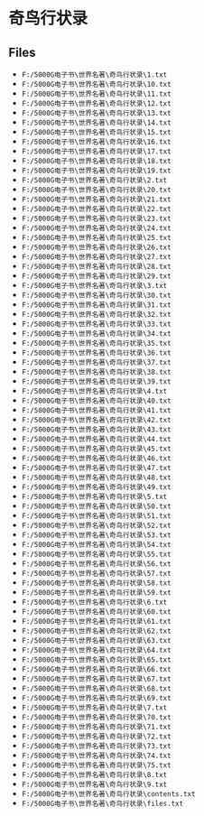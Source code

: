 # 奇鸟行状录

## Files

- `F:/5000G电子书\世界名著\奇鸟行状录\1.txt`
- `F:/5000G电子书\世界名著\奇鸟行状录\10.txt`
- `F:/5000G电子书\世界名著\奇鸟行状录\11.txt`
- `F:/5000G电子书\世界名著\奇鸟行状录\12.txt`
- `F:/5000G电子书\世界名著\奇鸟行状录\13.txt`
- `F:/5000G电子书\世界名著\奇鸟行状录\14.txt`
- `F:/5000G电子书\世界名著\奇鸟行状录\15.txt`
- `F:/5000G电子书\世界名著\奇鸟行状录\16.txt`
- `F:/5000G电子书\世界名著\奇鸟行状录\17.txt`
- `F:/5000G电子书\世界名著\奇鸟行状录\18.txt`
- `F:/5000G电子书\世界名著\奇鸟行状录\19.txt`
- `F:/5000G电子书\世界名著\奇鸟行状录\2.txt`
- `F:/5000G电子书\世界名著\奇鸟行状录\20.txt`
- `F:/5000G电子书\世界名著\奇鸟行状录\21.txt`
- `F:/5000G电子书\世界名著\奇鸟行状录\22.txt`
- `F:/5000G电子书\世界名著\奇鸟行状录\23.txt`
- `F:/5000G电子书\世界名著\奇鸟行状录\24.txt`
- `F:/5000G电子书\世界名著\奇鸟行状录\25.txt`
- `F:/5000G电子书\世界名著\奇鸟行状录\26.txt`
- `F:/5000G电子书\世界名著\奇鸟行状录\27.txt`
- `F:/5000G电子书\世界名著\奇鸟行状录\28.txt`
- `F:/5000G电子书\世界名著\奇鸟行状录\29.txt`
- `F:/5000G电子书\世界名著\奇鸟行状录\3.txt`
- `F:/5000G电子书\世界名著\奇鸟行状录\30.txt`
- `F:/5000G电子书\世界名著\奇鸟行状录\31.txt`
- `F:/5000G电子书\世界名著\奇鸟行状录\32.txt`
- `F:/5000G电子书\世界名著\奇鸟行状录\33.txt`
- `F:/5000G电子书\世界名著\奇鸟行状录\34.txt`
- `F:/5000G电子书\世界名著\奇鸟行状录\35.txt`
- `F:/5000G电子书\世界名著\奇鸟行状录\36.txt`
- `F:/5000G电子书\世界名著\奇鸟行状录\37.txt`
- `F:/5000G电子书\世界名著\奇鸟行状录\38.txt`
- `F:/5000G电子书\世界名著\奇鸟行状录\39.txt`
- `F:/5000G电子书\世界名著\奇鸟行状录\4.txt`
- `F:/5000G电子书\世界名著\奇鸟行状录\40.txt`
- `F:/5000G电子书\世界名著\奇鸟行状录\41.txt`
- `F:/5000G电子书\世界名著\奇鸟行状录\42.txt`
- `F:/5000G电子书\世界名著\奇鸟行状录\43.txt`
- `F:/5000G电子书\世界名著\奇鸟行状录\44.txt`
- `F:/5000G电子书\世界名著\奇鸟行状录\45.txt`
- `F:/5000G电子书\世界名著\奇鸟行状录\46.txt`
- `F:/5000G电子书\世界名著\奇鸟行状录\47.txt`
- `F:/5000G电子书\世界名著\奇鸟行状录\48.txt`
- `F:/5000G电子书\世界名著\奇鸟行状录\49.txt`
- `F:/5000G电子书\世界名著\奇鸟行状录\5.txt`
- `F:/5000G电子书\世界名著\奇鸟行状录\50.txt`
- `F:/5000G电子书\世界名著\奇鸟行状录\51.txt`
- `F:/5000G电子书\世界名著\奇鸟行状录\52.txt`
- `F:/5000G电子书\世界名著\奇鸟行状录\53.txt`
- `F:/5000G电子书\世界名著\奇鸟行状录\54.txt`
- `F:/5000G电子书\世界名著\奇鸟行状录\55.txt`
- `F:/5000G电子书\世界名著\奇鸟行状录\56.txt`
- `F:/5000G电子书\世界名著\奇鸟行状录\57.txt`
- `F:/5000G电子书\世界名著\奇鸟行状录\58.txt`
- `F:/5000G电子书\世界名著\奇鸟行状录\59.txt`
- `F:/5000G电子书\世界名著\奇鸟行状录\6.txt`
- `F:/5000G电子书\世界名著\奇鸟行状录\60.txt`
- `F:/5000G电子书\世界名著\奇鸟行状录\61.txt`
- `F:/5000G电子书\世界名著\奇鸟行状录\62.txt`
- `F:/5000G电子书\世界名著\奇鸟行状录\63.txt`
- `F:/5000G电子书\世界名著\奇鸟行状录\64.txt`
- `F:/5000G电子书\世界名著\奇鸟行状录\65.txt`
- `F:/5000G电子书\世界名著\奇鸟行状录\66.txt`
- `F:/5000G电子书\世界名著\奇鸟行状录\67.txt`
- `F:/5000G电子书\世界名著\奇鸟行状录\68.txt`
- `F:/5000G电子书\世界名著\奇鸟行状录\69.txt`
- `F:/5000G电子书\世界名著\奇鸟行状录\7.txt`
- `F:/5000G电子书\世界名著\奇鸟行状录\70.txt`
- `F:/5000G电子书\世界名著\奇鸟行状录\71.txt`
- `F:/5000G电子书\世界名著\奇鸟行状录\72.txt`
- `F:/5000G电子书\世界名著\奇鸟行状录\73.txt`
- `F:/5000G电子书\世界名著\奇鸟行状录\74.txt`
- `F:/5000G电子书\世界名著\奇鸟行状录\75.txt`
- `F:/5000G电子书\世界名著\奇鸟行状录\8.txt`
- `F:/5000G电子书\世界名著\奇鸟行状录\9.txt`
- `F:/5000G电子书\世界名著\奇鸟行状录\contents.txt`
- `F:/5000G电子书\世界名著\奇鸟行状录\files.txt`
